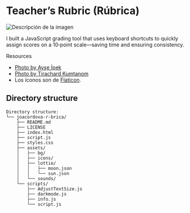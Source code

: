 <h1>Teacher’s Rubric (Rúbrica)</h1>

<!-- Aquí se debe usar la etiqueta <img> para insertar la imagen -->
<img src="https://github.com/user-attachments/assets/6337149c-cc10-4f9c-ac44-7dcbd3c87997" alt="Descripción de la imagen" />
<p>I built a JavaScript grading tool that uses keyboard shortcuts to quickly assign scores on a 10‑point scale—saving time and ensuring consistency.</p>
<p>Resources</p>
<ul>
  <li><a href="https://www.pexels.com/photo/lamp-shade-between-black-armchairs-13278838/">Photo by Ayşe İpek</a></li>
  <li><a href="https://www.pexels.com/photo/woman-writing-on-a-notebook-beside-teacup-and-tablet-computer-733856/">Photo by Tirachard Kumtanom</a></li>
  <li>Los íconos son de <a href="https://www.flaticon.com/">Flaticon</a>.</li>
</ul>

## Directory structure
```
Directory structure:
└── joacordova-r-brica/
    ├── README.md
    ├── LICENSE
    ├── index.html
    ├── script.js
    ├── styles.css
    ├── assets/
    │   ├── bg/
    │   ├── icons/
    │   ├── lottie/
    │   │   ├── moon.json
    │   │   └── sun.json
    │   └── sounds/
    └── scripts/
        ├── AdjustTextSize.js
        ├── darkmode.js
        ├── info.js
        └── script.js
```


